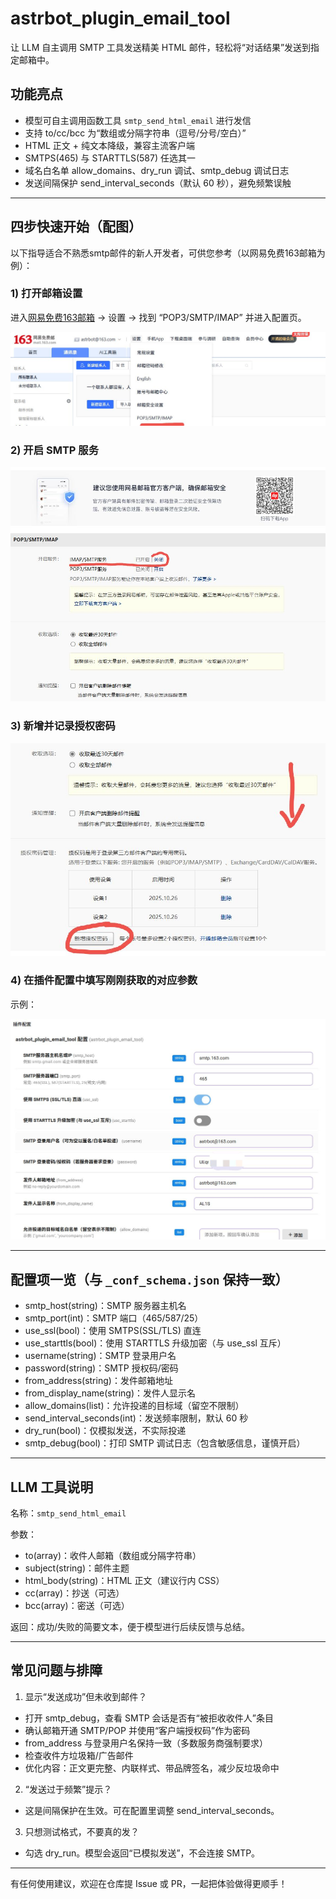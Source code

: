 astrbot_plugin_email_tool
=========================

让 LLM 自主调用 SMTP 工具发送精美 HTML 邮件，轻松将“对话结果”发送到指定邮箱中。

## 功能亮点

- 模型可自主调用函数工具 `smtp_send_html_email` 进行发信
- 支持 to/cc/bcc 为“数组或分隔字符串（逗号/分号/空白）”
- HTML 正文 + 纯文本降级，兼容主流客户端
- SMTPS(465) 与 STARTTLS(587) 任选其一
- 域名白名单 allow_domains、dry_run 调试、smtp_debug 调试日志
- 发送间隔保护 send_interval_seconds（默认 60 秒），避免频繁误触

---

## 四步快速开始（配图）

以下指导适合不熟悉smtp邮件的新人开发者，可供您参考（以网易免费163邮箱为例）：

### 1) 打开邮箱设置

进入[网易免费163邮箱](https://mail.163.com) → 设置 → 找到 “POP3/SMTP/IMAP” 并进入配置页。

![step1](./step1.jpg)

### 2) 开启 SMTP 服务

![step2](./step2.jpg)

### 3) 新增并记录授权密码

![step3](./step3.jpg)

### 4) 在插件配置中填写刚刚获取的对应参数

示例：

![step4](./step4.jpg)

---

## 配置项一览（与 `_conf_schema.json` 保持一致）

- smtp_host(string)：SMTP 服务器主机名
- smtp_port(int)：SMTP 端口（465/587/25）
- use_ssl(bool)：使用 SMTPS(SSL/TLS) 直连
- use_starttls(bool)：使用 STARTTLS 升级加密（与 use_ssl 互斥）
- username(string)：SMTP 登录用户名
- password(string)：SMTP 授权码/密码
- from_address(string)：发件邮箱地址
- from_display_name(string)：发件人显示名
- allow_domains(list)：允许投递的目标域（留空不限制）
- send_interval_seconds(int)：发送频率限制，默认 60 秒
- dry_run(bool)：仅模拟发送，不实际投递
- smtp_debug(bool)：打印 SMTP 调试日志（包含敏感信息，谨慎开启）

---

## LLM 工具说明

名称：`smtp_send_html_email`

参数：

- to(array)：收件人邮箱（数组或分隔字符串）
- subject(string)：邮件主题
- html_body(string)：HTML 正文（建议行内 CSS）
- cc(array)：抄送（可选）
- bcc(array)：密送（可选）

返回：成功/失败的简要文本，便于模型进行后续反馈与总结。

---

## 常见问题与排障

1) 显示“发送成功”但未收到邮件？
- 打开 smtp_debug，查看 SMTP 会话是否有“被拒收收件人”条目
- 确认邮箱开通 SMTP/POP 并使用“客户端授权码”作为密码
- from_address 与登录用户名保持一致（多数服务商强制要求）
- 检查收件方垃圾箱/广告邮件
- 优化内容：正文更完整、内联样式、带品牌签名，减少反垃圾命中

2) “发送过于频繁”提示？
- 这是间隔保护在生效。可在配置里调整 send_interval_seconds。

3) 只想测试格式，不要真的发？
- 勾选 dry_run。模型会返回“已模拟发送”，不会连接 SMTP。

---

有任何使用建议，欢迎在仓库提 Issue 或 PR，一起把体验做得更顺手！
